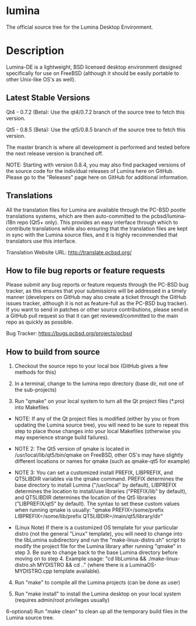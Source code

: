 lumina
======

The official source tree for the Lumina Desktop Environment.

Description
=====

Lumina-DE is a lightweight, BSD licensed desktop environment designed specifically for use on FreeBSD (although it should be easily portable to other Unix-like OS's as well).

Latest Stable Versions
----
Qt4 - 0.7.2 (Beta): Use the qt4/0.7.2 branch of the source tree to fetch this version.

Qt5 - 0.8.5 (Beta): Use the qt5/0.8.5 branch of the source tree to fetch this version.

The master branch is where all development is performed and tested before the next release version is branched off.

NOTE: Starting with version 0.8.4, you may also find packaged versions of the source code for the individual releases of Lumina here on GitHub. Please go to the "Releases" page here on GitHub for additional information.

Translations
----
All the translation files for Lumina are available through the PC-BSD pootle translations systems, which are then auto-committed to the pcbsd/lumina-i18n repo (Qt5+ only). This provides an easy interface through which to contribute translations while also ensuring that the translation files are kept in sync with the Lumina source files, and it is highly recommended that translators use this interface.

Translation Website URL: http://translate.pcbsd.org/

How to file bug reports or feature requests
----
Please submit any bug reports or feature requests through the PC-BSD bug tracker, as this ensures that your submissions will be addressed in a timely manner (developers on GitHub may also create a ticket through the GitHub issues tracker, although it is not as feature-full as the PC-BSD bug tracker). If you want to send in patches or other source contributions, please send in a GitHub pull request so that it can get reviewed/committed to the main repo as quickly as possible.

Bug Tracker: https://bugs.pcbsd.org/projects/pcbsd

How to build from source
----
1) Checkout the source repo to your local box (GitHub gives a few methods for this)

2) In a terminal, change to the lumina repo directory (base dir, not one of the sub-projects)

3) Run "qmake" on your local system to turn all the Qt project files (*.pro) into Makefiles
 - NOTE: If any of the Qt project files is modified (either by you or from updating the Lumina source tree), you will need to be sure to repeat this step to place those changes into your local Makefiles (otherwise you may experience strange build failures).
 - NOTE 2: The Qt5 version of qmake is located in /usr/local/lib/qt5/bin/qmake on FreeBSD, other OS's may have slightly different locations or names for qmake (such as qmake-qt5 for example)
 - NOTE 3: You can set a customized install PREFIX, LIBPREFIX, and QT5LIBDIR variables via the qmake command. PREFIX determines the base directory to install Lumina ("/usr/local" by default), LIBPREFIX determines the location to install/use libraries ("PREFIX/lib" by default), and QT5LIBDIR determines the location of the Qt5 libraries ("LIBPREFIX/qt5" by default). The syntax to set these custom values when running qmake is usually: "qmake PREFIX=/some/prefix LIBPREFIX=/some/lib/prefix QT5LIBDIR=/main/qt5/library/dir"

 - (Linux Note) If there is a customized OS template for your particular distro (not the general "Linux" template), you will need to change into the libLumina subdirectory and run the "make-linux-distro.sh" script to modify the project file for the Lumina library after running "qmake" in step 3. Be sure to change back to the base Lumina directory before moving on to step 4.
Example usage: "cd libLumina && ./make-linux-distro.sh MYDISTRO && cd .." (where there is a LuminaOS-MYDISTRO.cpp template available).


4) Run "make" to compile all the Lumina projects (can be done as user)

5) Run "make install" to install the Lumina desktop on your local system (requires admin/root privileges usually)

6-optional) Run "make clean" to clean up all the temporary build files in the Lumina source tree.
